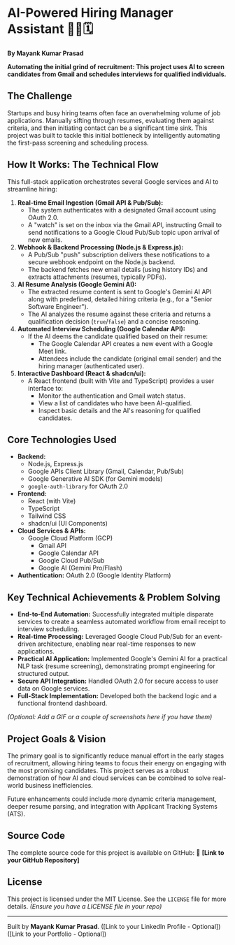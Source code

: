 # AI-Powered Hiring Manager Assistant 🤖📄🗓️

**By Mayank Kumar Prasad**

**Automating the initial grind of recruitment: This project uses AI to screen candidates from Gmail and schedules interviews for qualified individuals.**

## The Challenge

Startups and busy hiring teams often face an overwhelming volume of job applications. Manually sifting through resumes, evaluating them against criteria, and then initiating contact can be a significant time sink. This project was built to tackle this initial bottleneck by intelligently automating the first-pass screening and scheduling process.

## How It Works: The Technical Flow

This full-stack application orchestrates several Google services and AI to streamline hiring:

1.  **Real-time Email Ingestion (Gmail API & Pub/Sub):**
    *   The system authenticates with a designated Gmail account using OAuth 2.0.
    *   A "watch" is set on the inbox via the Gmail API, instructing Gmail to send notifications to a Google Cloud Pub/Sub topic upon arrival of new emails.
2.  **Webhook & Backend Processing (Node.js & Express.js):**
    *   A Pub/Sub "push" subscription delivers these notifications to a secure webhook endpoint on the Node.js backend.
    *   The backend fetches new email details (using history IDs) and extracts attachments (resumes, typically PDFs).
3.  **AI Resume Analysis (Google Gemini AI):**
    *   The extracted resume content is sent to Google's Gemini AI API along with predefined, detailed hiring criteria (e.g., for a "Senior Software Engineer").
    *   The AI analyzes the resume against these criteria and returns a qualification decision (`true`/`false`) and a concise reasoning.
4.  **Automated Interview Scheduling (Google Calendar API):**
    *   If the AI deems the candidate qualified based on their resume:
        *   The Google Calendar API creates a new event with a Google Meet link.
        *   Attendees include the candidate (original email sender) and the hiring manager (authenticated user).
5.  **Interactive Dashboard (React & shadcn/ui):**
    *   A React frontend (built with Vite and TypeScript) provides a user interface to:
        *   Monitor the authentication and Gmail watch status.
        *   View a list of candidates who have been AI-qualified.
        *   Inspect basic details and the AI's reasoning for qualified candidates.

## Core Technologies Used

*   **Backend:**
    *   Node.js, Express.js
    *   Google APIs Client Library (Gmail, Calendar, Pub/Sub)
    *   Google Generative AI SDK (for Gemini models)
    *   `google-auth-library` for OAuth 2.0
*   **Frontend:**
    *   React (with Vite)
    *   TypeScript
    *   Tailwind CSS
    *   shadcn/ui (UI Components)
*   **Cloud Services & APIs:**
    *   Google Cloud Platform (GCP)
        *   Gmail API
        *   Google Calendar API
        *   Google Cloud Pub/Sub
        *   Google AI (Gemini Pro/Flash)
*   **Authentication:** OAuth 2.0 (Google Identity Platform)

## Key Technical Achievements & Problem Solving

*   **End-to-End Automation:** Successfully integrated multiple disparate services to create a seamless automated workflow from email receipt to interview scheduling.
*   **Real-time Processing:** Leveraged Google Cloud Pub/Sub for an event-driven architecture, enabling near real-time responses to new applications.
*   **Practical AI Application:** Implemented Google's Gemini AI for a practical NLP task (resume screening), demonstrating prompt engineering for structured output.
*   **Secure API Integration:** Handled OAuth 2.0 for secure access to user data on Google services.
*   **Full-Stack Implementation:** Developed both the backend logic and a functional frontend dashboard.

*(Optional: Add a GIF or a couple of screenshots here if you have them)*
<!-- ![App Screenshot/GIF](link_to_your_screenshot_or_gif.gif) -->

## Project Goals & Vision

The primary goal is to significantly reduce manual effort in the early stages of recruitment, allowing hiring teams to focus their energy on engaging with the most promising candidates. This project serves as a robust demonstration of how AI and cloud services can be combined to solve real-world business inefficiencies.

Future enhancements could include more dynamic criteria management, deeper resume parsing, and integration with Applicant Tracking Systems (ATS).

## Source Code

The complete source code for this project is available on GitHub:
🔗 **[Link to your GitHub Repository]**

## License

This project is licensed under the MIT License. See the `LICENSE` file for more details.
*(Ensure you have a LICENSE file in your repo)*

---

Built by **Mayank Kumar Prasad**.
([Link to your LinkedIn Profile - Optional])
([Link to your Portfolio - Optional])
